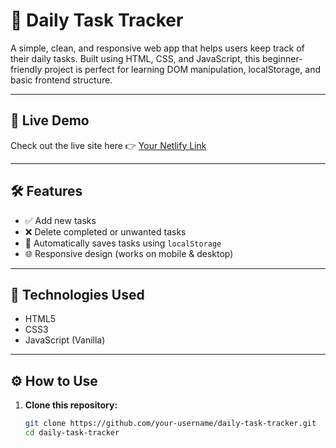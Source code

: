 # 📝 Daily Task Tracker

A simple, clean, and responsive web app that helps users keep track of their daily tasks. Built using HTML, CSS, and JavaScript, this beginner-friendly project is perfect for learning DOM manipulation, localStorage, and basic frontend structure.

---

## 🚀 Live Demo

Check out the live site here 👉 [Your Netlify Link](https://your-netlify-link.netlify.app)

---

## 🛠 Features

- ✅ Add new tasks
- ❌ Delete completed or unwanted tasks
- 💾 Automatically saves tasks using `localStorage`
- 🌐 Responsive design (works on mobile & desktop)

---

## 📂 Technologies Used

- HTML5
- CSS3
- JavaScript (Vanilla)

---


## ⚙️ How to Use

1. **Clone this repository:**

   ```bash
   git clone https://github.com/your-username/daily-task-tracker.git
   cd daily-task-tracker
